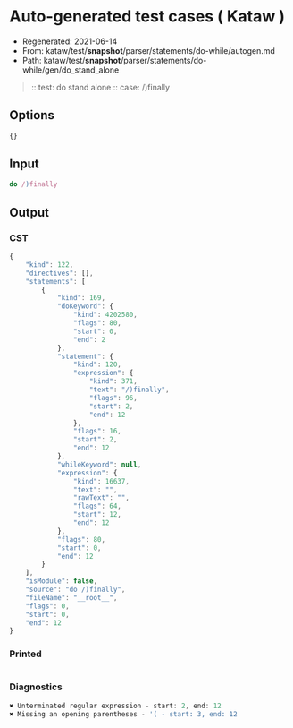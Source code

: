# Auto-generated test cases ( Kataw )
- Regenerated: 2021-06-14
- From: kataw/test/__snapshot__/parser/statements/do-while/autogen.md
- Path: kataw/test/__snapshot__/parser/statements/do-while/gen/do_stand_alone
> :: test: do stand alone
> :: case: /)finally
## Options

`````js
{}
`````
## Input

`````js
do /)finally
`````
## Output

### CST

```javascript
{
    "kind": 122,
    "directives": [],
    "statements": [
        {
            "kind": 169,
            "doKeyword": {
                "kind": 4202580,
                "flags": 80,
                "start": 0,
                "end": 2
            },
            "statement": {
                "kind": 120,
                "expression": {
                    "kind": 371,
                    "text": "/)finally",
                    "flags": 96,
                    "start": 2,
                    "end": 12
                },
                "flags": 16,
                "start": 2,
                "end": 12
            },
            "whileKeyword": null,
            "expression": {
                "kind": 16637,
                "text": "",
                "rawText": "",
                "flags": 64,
                "start": 12,
                "end": 12
            },
            "flags": 80,
            "start": 0,
            "end": 12
        }
    ],
    "isModule": false,
    "source": "do /)finally",
    "fileName": "__root__",
    "flags": 0,
    "start": 0,
    "end": 12
}
```

### Printed

```javascript

```

### Diagnostics

```javascript
✖ Unterminated regular expression - start: 2, end: 12
✖ Missing an opening parentheses - '( - start: 3, end: 12

```

